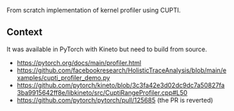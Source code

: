 From scratch implementation of kernel profiler using CUPTI.


## Context
It was available in PyTorch with Kineto but need to build from source.
* https://pytorch.org/docs/main/profiler.html
* https://github.com/facebookresearch/HolisticTraceAnalysis/blob/main/examples/cupti_profiler_demo.py
* https://github.com/pytorch/kineto/blob/3c3fa42e3d02dc9dc7a50827fa3ba9915642ff8e/libkineto/src/CuptiRangeProfiler.cpp#L50
* https://github.com/pytorch/pytorch/pull/125685 (the PR is reverted)


